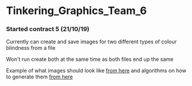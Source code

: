 # Tinkering_Graphics_Team_6

### Started contract 5 (21/10/19)
Currently can create and save images for two different types of colour blindness from a file

Won't run create both at the same time as both files end up the same

Example of what images should look like [from here](https://www.color-blindness.com/coblis-color-blindness-simulator/) and algorithms on how to generate them [from here](https://github.com/MaPePeR/jsColorblindSimulator/blob/master/colorblind.js)
